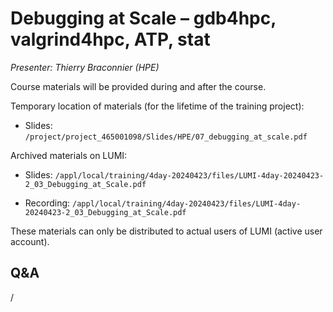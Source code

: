 # Debugging at Scale – gdb4hpc, valgrind4hpc, ATP, stat

*Presenter: Thierry Braconnier (HPE)*

Course materials will be provided during and after the course.

Temporary location of materials (for the lifetime of the training project):

-   Slides: `/project/project_465001098/Slides/HPE/07_debugging_at_scale.pdf`

Archived materials on LUMI:

-   Slides: `/appl/local/training/4day-20240423/files/LUMI-4day-20240423-2_03_Debugging_at_Scale.pdf`

-   Recording: `/appl/local/training/4day-20240423/files/LUMI-4day-20240423-2_03_Debugging_at_Scale.pdf`

These materials can only be distributed to actual users of LUMI (active user account).

## Q&A

/
